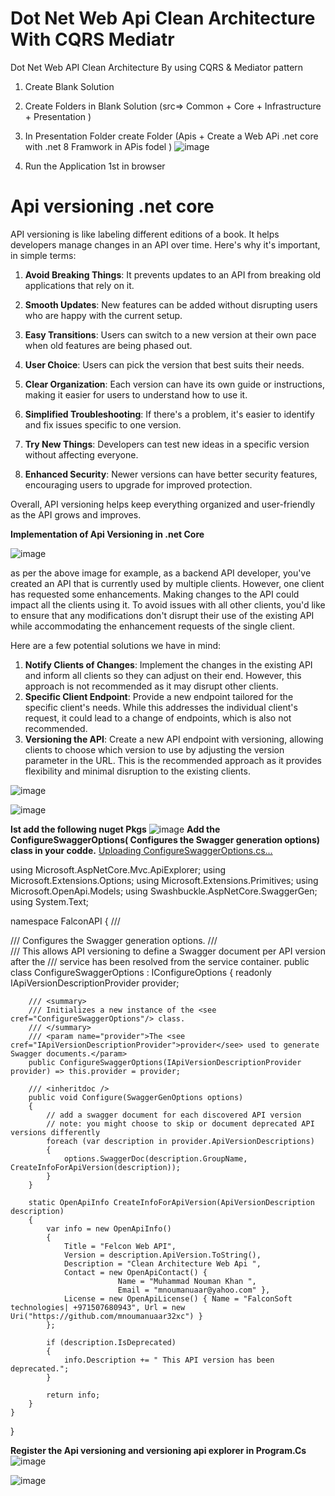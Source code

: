 # Dot Net Web Api Clean Architecture With CQRS Mediatr
Dot Net Web API Clean Architecture By using CQRS &amp; Mediator pattern 

1. Create Blank Solution
2. Create Folders in Blank Solution (src=> Common + Core + Infrastructure + Presentation )
3. In Presentation Folder create Folder (Apis +  Create a Web APi .net core with .net 8 Framwork in APis fodel  )
   ![image](https://github.com/user-attachments/assets/2d259638-e008-4325-9165-a1769368b62b)
   
5. Run the Application 1st in browser

# Api versioning .net core
API versioning is like labeling different editions of a book. It helps developers manage changes in an API over time. Here's why it's important, in simple terms:

1. **Avoid Breaking Things**: It prevents updates to an API from breaking old applications that rely on it.

2. **Smooth Updates**: New features can be added without disrupting users who are happy with the current setup.

3. **Easy Transitions**: Users can switch to a new version at their own pace when old features are being phased out.

4. **User Choice**: Users can pick the version that best suits their needs.

5. **Clear Organization**: Each version can have its own guide or instructions, making it easier for users to understand how to use it.

6. **Simplified Troubleshooting**: If there's a problem, it's easier to identify and fix issues specific to one version.

7. **Try New Things**: Developers can test new ideas in a specific version without affecting everyone.

8. **Enhanced Security**: Newer versions can have better security features, encouraging users to upgrade for improved protection.

Overall, API versioning helps keep everything organized and user-friendly as the API grows and improves.

**Implementation of Api Versioning in .net Core**

![image](https://github.com/user-attachments/assets/28b90ca9-f998-49be-85e9-fdb8996c3ab2)


as per the above image for example, as a backend API developer, you've created an API that is currently used by multiple clients. However, one client has requested some enhancements. Making changes to the API could impact all the clients using it. To avoid issues with all other clients, you'd like to ensure that any modifications don't disrupt their use of the existing API while accommodating the enhancement requests of the single client.

Here are a few potential solutions we have in mind:

1. **Notify Clients of Changes**: Implement the changes in the existing API and inform all clients so they can adjust on their end. However, this approach is not recommended as it may disrupt other clients.
2. **Specific Client Endpoint**: Provide a new endpoint tailored for the specific client's needs. While this addresses the individual client's request, it could lead to a change of endpoints, which is also not recommended.
3. **Versioning the API**: Create a new API endpoint with versioning, allowing clients to choose which version to use by adjusting the version parameter in the URL. This is the recommended approach as it provides flexibility and minimal disruption to the existing clients.


![image](https://github.com/user-attachments/assets/bde0fae2-c5d0-4c3d-bad0-567bf85fb080)

![image](https://github.com/user-attachments/assets/029ba056-14cf-4f3b-a968-2754d35ab974)

**Ist add the following nuget Pkgs**
![image](https://github.com/user-attachments/assets/2ecd8512-103c-4cae-b587-4aaa8cc5a1e2)
**Add the ConfigureSwaggerOptions( Configures the Swagger generation options) class in your codde.**
[Uploading ConfigureSwaggerOptions.cs…]()

using Microsoft.AspNetCore.Mvc.ApiExplorer;
using Microsoft.Extensions.Options;
using Microsoft.Extensions.Primitives;
using Microsoft.OpenApi.Models;
using Swashbuckle.AspNetCore.SwaggerGen;
using System.Text;

namespace FalconAPI
{
    /// <summary>
    /// Configures the Swagger generation options.
    /// </summary>
    /// <remarks>This allows API versioning to define a Swagger document per API version after the
    /// <see cref="IApiVersionDescriptionProvider"/> service has been resolved from the service container.</remarks>
    public class ConfigureSwaggerOptions : IConfigureOptions<SwaggerGenOptions>
    {
        readonly IApiVersionDescriptionProvider provider;

        /// <summary>
        /// Initializes a new instance of the <see cref="ConfigureSwaggerOptions"/> class.
        /// </summary>
        /// <param name="provider">The <see cref="IApiVersionDescriptionProvider">provider</see> used to generate Swagger documents.</param>
        public ConfigureSwaggerOptions(IApiVersionDescriptionProvider provider) => this.provider = provider;

        /// <inheritdoc />
        public void Configure(SwaggerGenOptions options)
        {
            // add a swagger document for each discovered API version
            // note: you might choose to skip or document deprecated API versions differently
            foreach (var description in provider.ApiVersionDescriptions)
            {
                options.SwaggerDoc(description.GroupName, CreateInfoForApiVersion(description));
            }
        }

        static OpenApiInfo CreateInfoForApiVersion(ApiVersionDescription description)
        {
            var info = new OpenApiInfo()
            {
                Title = "Felcon Web API",
                Version = description.ApiVersion.ToString(),
                Description = "Clean Architecture Web Api ",
                Contact = new OpenApiContact() { 
                            Name = "Muhammad Nouman Khan ",
                            Email = "mnoumanuaar@yahoo.com" },
                License = new OpenApiLicense() { Name = "FalconSoft technologies| +971507680943", Url = new Uri("https://github.com/mnoumanuaar32xc") }
            };

            if (description.IsDeprecated)
            {
                info.Description += " This API version has been deprecated.";
            }

            return info;
        }
    }

}


**Register the Api versioning and versioning api explorer in Program.Cs**
![image](https://github.com/user-attachments/assets/9f7a3485-cc9c-407b-9021-cdc202752258)

![image](https://github.com/user-attachments/assets/df3d007d-21be-495a-9460-9dd753fdffa3)








   
